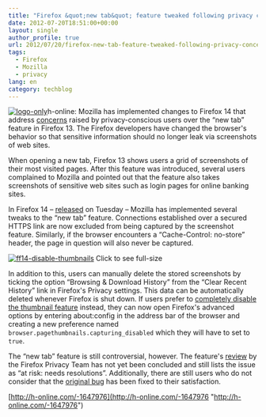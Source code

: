 ```yaml
---
title: "Firefox &quot;new tab&quot; feature tweaked following privacy concerns"
date: 2012-07-20T18:51:00+00:00
layout: single
author_profile: true
url: 2012/07/20/firefox-new-tab-feature-tweaked-following-privacy-concerns/
tags:
  - Firefox
  - Mozilla
  - privacy
lang: en
category: techblog
---
```

[![logo-only](http://lh4.ggpht.com/-Vs1N-QXO-yE/UAmhme-tVBI/AAAAAAAAGiY/yeR00KFYMXY/logo-only_thumb%25255B2%25255D.png?imgmax=800 "logo-only")](http://lh3.ggpht.com/-mOB6Xw8pB0s/UAmhiB3Z2rI/AAAAAAAAGiQ/SQb5QKQkwrk/s1600-h/logo-only%25255B4%25255D.png)h-online: Mozilla has implemented changes to Firefox 14 that address [concerns](http://www.h-online.com/news/item/Security-concerns-over-Firefox-s-new-tab-thumbnail-feature-1625761.html) raised by privacy-conscious users over the “new tab” feature in Firefox 13. The Firefox developers have changed the browser's behavior so that sensitive information should no longer leak via screenshots of web sites. 

When opening a new tab, Firefox 13 shows users a grid of screenshots of their most visited pages. After this feature was introduced, several users complained to Mozilla and pointed out that the feature also takes screenshots of sensitive web sites such as login pages for online banking sites. 

In Firefox 14 – [released](/2012/07/firefox-thunderbird-panda-and-more.html) on Tuesday – Mozilla has implemented several tweaks to the “new tab” feature. Connections established over a secured HTTPS link are now excluded from being captured by the screenshot feature. Similarly, if the browser encounters a “Cache-Control: no-store” header, the page in question will also never be captured. 

[![ff14-disable-thumbnails](http://lh3.ggpht.com/-uHXYVrmJNmQ/UAmhr002gWI/AAAAAAAAGio/cES40okqeEY/ff14-disable-thumbnails_thumb%25255B3%25255D.png?imgmax=800 "ff14-disable-thumbnails")](http://lh4.ggpht.com/-3mGp6xueJl0/UAmhpEjefJI/AAAAAAAAGig/NkDuqA-_qd8/s1600-h/ff14-disable-thumbnails%25255B5%25255D.png) Click to see full-size

In addition to this, users can manually delete the stored screenshots by ticking the option “Browsing & Download History” from the “Clear Recent History” link in Firefox's Privacy settings. This data can be automatically deleted whenever Firefox is shut down. If users prefer to <a href="https://bugzilla.mozilla.org/show_bug.cgi?id=726347" target="_blank">completely disable the thumbnail feature</a> instead, they can now open Firefox's advanced options by entering about:config in the address bar of the browser and creating a new preference named `browser.pagethumbnails.capturing_disabled` which they will have to set to `true`. 

The “new tab” feature is still controversial, however. The feature's <a href="https://wiki.mozilla.org/Privacy/Reviews/New_Tab" target="_blank">review</a> by the Firefox Privacy Team has not yet been concluded and still lists the issue as “at risk: needs resolutions”. Additionally, there are still users who do not consider that the [original bug](https://bugzilla.mozilla.org/show_bug.cgi?id=754608) has been fixed to their satisfaction. 

[http://h-online.com/-1647976](http://h-online.com/-1647976 "http://h-online.com/-1647976")